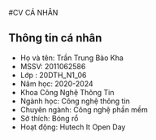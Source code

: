 #CV CÁ NHÂN

## Thông tin cá nhân 
* Họ và tên: Trần Trung Bảo Kha
* MSSV: 2011062586
* Lớp : 20DTH_N1_06
* Năm học: 2020-2024
* Khoa Công Nghệ Thông Tin
* Ngành học: Công nghệ thông tin
* Chuyên ngành: Công nghệ phần mềm
* Sở thích: Bóng rổ
* Hoạt động: Hutech It Open Day